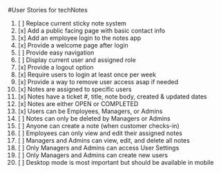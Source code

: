 #User Stories for techNotes

1. [ ] Replace current sticky note system
2. [x] Add a public facing page with basic contact info
3. [x] Add an employee login to the notes app
4. [x] Provide a welcome page after login
5. [ ] Provide easy navigation
6. [ ] Display current user and assigned role
7. [x] Provide a logout option
8. [x] Require users to login at least once per week
9. [x] Provide a way to remove user access asap if needed
10. [x] Notes are assigned to specific users
11. [x] Notes have a ticket #, title, note body, created & updated dates
12. [x] Notes are either OPEN or COMPLETED
13. [x] Users can be Employees, Managers, or Admins
14. [ ] Notes can only be deleted by Managers or Admins
15. [ ] Anyone can create a note (when customer checks-in)
16. [ ] Employees can only view and edit their assigned notes
17. [ ] Managers and Admins can view, edit, and delete all notes
18. [ ] Only Managers and Admins can access User Settings
19. [ ] Only Managers and Admins can create new users
20. [ ] Desktop mode is most important but should be available in mobile
